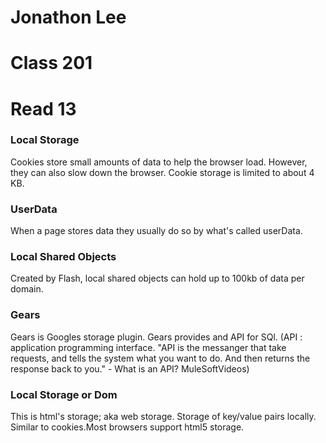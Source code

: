 # Jonathon Lee
# Class 201
# Read 13

### Local Storage
Cookies store small amounts of data to help the browser load. However, they can also slow down the browser. Cookie storage is limited to about 4 KB. 

### UserData
When a page stores data they usually do so by what's called userData. 

### Local Shared Objects
Created by Flash, local shared objects can hold up to 100kb of data per domain.

### Gears
Gears is Googles storage plugin. Gears provides and API for SQl. (API : application programming interface. "API is the messanger that take requests, and tells the system what you want to do. And then returns the response back to you." - What is an API? MuleSoftVideos)

### Local Storage or Dom
This is html's storage; aka web storage. Storage of key/value pairs locally. Similar to cookies.Most browsers support html5 storage. 

